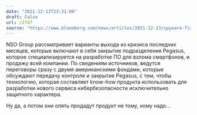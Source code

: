 ```yaml
---
date: "2021-12-13T23:31:00"
draft: False
url: /2747
source: "https://www.bloomberg.com/news/articles/2021-12-13/spyware-firm-nso-mulls-shutdown-of-pegasus-unit-sale-of-company?srnd=technology-vp"
---
```


NSO Group рассматривает варианты выхода из кризиса последних месяцев, которые включают в себя закрытие подразделения Pegasus, которое специализируется на разработке ПО для взлома смартфонов, и продажу всей компании. По сведениям источников, ведутся переговоры сразу с двумя американскими фондами, которые обсуждают передачу контроля и закрытие Pegasus, с тем, чтобы технологию, которая составляет know-how продукта использовать для разработки нового сервиса кибербезопасности исключительно защитного характера.

Ну да, а потом они опять продадут продукт не тому, кому надо…
